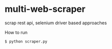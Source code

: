 # multi-web-scraper
scrap rest api, selenium driver based approaches


How to run
```sh
$ python scraper.py
```